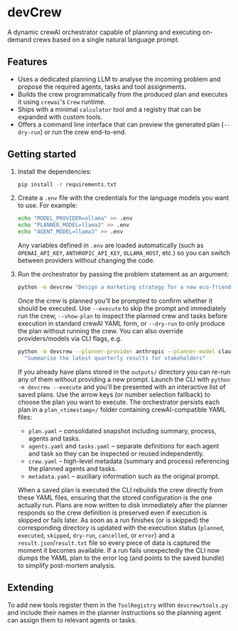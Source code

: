 # devCrew

A dynamic crewAI orchestrator capable of planning and executing on-demand crews
based on a single natural language prompt.

## Features

- Uses a dedicated planning LLM to analyse the incoming problem and propose the
  required agents, tasks and tool assignments.
- Builds the crew programmatically from the produced plan and executes it using
  `crewai`'s `Crew` runtime.
- Ships with a minimal `calculator` tool and a registry that can be expanded
  with custom tools.
- Offers a command line interface that can preview the generated plan (`--dry-run`)
  or run the crew end-to-end.

## Getting started

1. Install the dependencies:

   ```bash
   pip install -r requirements.txt
   ```

2. Create a `.env` file with the credentials for the language models you want to
   use. For example:

   ```bash
   echo "MODEL_PROVIDER=ollama" >> .env
   echo "PLANNER_MODEL=llama3" >> .env
   echo "AGENT_MODEL=llama3" >> .env
   ```

   Any variables defined in `.env` are loaded automatically (such as
   `OPENAI_API_KEY`, `ANTHROPIC_API_KEY`, `OLLAMA_HOST`, etc.) so you can switch
   between providers without changing the code.

3. Run the orchestrator by passing the problem statement as an argument:

   ```bash
   python -m devcrew "Design a marketing strategy for a new eco-friendly water bottle"
   ```

   Once the crew is planned you'll be prompted to confirm whether it should be
   executed. Use `--execute` to skip the prompt and immediately run the crew,
   `--show-plan` to inspect the planned crew and tasks before execution in
   standard crewAI YAML form, or `--dry-run` to only produce the plan without
   running the crew. You can also override providers/models via CLI flags, e.g.

   ```bash
   python -m devcrew --planner-provider anthropic --planner-model claude-3-haiku \
     "Summarise the latest quarterly results for stakeholders"
   ```

   If you already have plans stored in the `outputs/` directory you can re-run
   any of them without providing a new prompt. Launch the CLI with
   `python -m devcrew --execute` and you'll be presented with an interactive
   list of saved plans. Use the arrow keys (or number selection fallback) to
   choose the plan you want to execute. The orchestrator persists each plan in a
   `plan_<timestamp>/` folder containing crewAI-compatible YAML files:

   - `plan.yaml` – consolidated snapshot including summary, process, agents and
     tasks.
   - `agents.yaml` and `tasks.yaml` – separate definitions for each agent and
     task so they can be inspected or reused independently.
   - `crew.yaml` – high-level metadata (summary and process) referencing the
     planned agents and tasks.
   - `metadata.yaml` – auxiliary information such as the original prompt.

   When a saved plan is executed the CLI rebuilds the crew directly from these
   YAML files, ensuring that the stored configuration is the one actually run.
   Plans are now written to disk immediately after the planner responds so the
   crew definition is preserved even if execution is skipped or fails later.
   As soon as a run finishes (or is skipped) the corresponding directory is
   updated with the execution status (`planned`, `executed`, `skipped`,
   `dry-run`, `cancelled`, or `error`) and a `result.json`/`result.txt` file so
   every piece of data is captured the moment it becomes available. If a run
   fails unexpectedly the CLI now dumps the YAML plan to the error log (and
   points to the saved bundle) to simplify post-mortem analysis.

## Extending

To add new tools register them in the `ToolRegistry` within `devcrew/tools.py`
and include their names in the planner instructions so the planning agent can
assign them to relevant agents or tasks.
